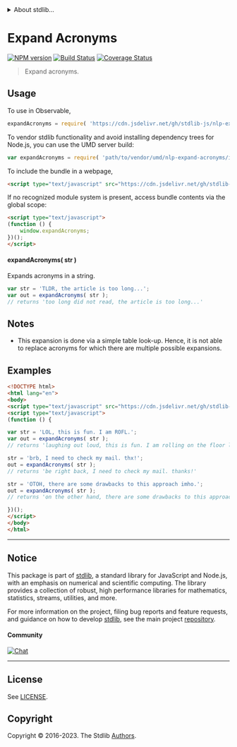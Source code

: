 <!--

@license Apache-2.0

Copyright (c) 2022 The Stdlib Authors.

Licensed under the Apache License, Version 2.0 (the "License");
you may not use this file except in compliance with the License.
You may obtain a copy of the License at

   http://www.apache.org/licenses/LICENSE-2.0

Unless required by applicable law or agreed to in writing, software
distributed under the License is distributed on an "AS IS" BASIS,
WITHOUT WARRANTIES OR CONDITIONS OF ANY KIND, either express or implied.
See the License for the specific language governing permissions and
limitations under the License.

-->


<details>
  <summary>
    About stdlib...
  </summary>
  <p>We believe in a future in which the web is a preferred environment for numerical computation. To help realize this future, we've built stdlib. stdlib is a standard library, with an emphasis on numerical and scientific computation, written in JavaScript (and C) for execution in browsers and in Node.js.</p>
  <p>The library is fully decomposable, being architected in such a way that you can swap out and mix and match APIs and functionality to cater to your exact preferences and use cases.</p>
  <p>When you use stdlib, you can be absolutely certain that you are using the most thorough, rigorous, well-written, studied, documented, tested, measured, and high-quality code out there.</p>
  <p>To join us in bringing numerical computing to the web, get started by checking us out on <a href="https://github.com/stdlib-js/stdlib">GitHub</a>, and please consider <a href="https://opencollective.com/stdlib">financially supporting stdlib</a>. We greatly appreciate your continued support!</p>
</details>

# Expand Acronyms

[![NPM version][npm-image]][npm-url] [![Build Status][test-image]][test-url] [![Coverage Status][coverage-image]][coverage-url] <!-- [![dependencies][dependencies-image]][dependencies-url] -->

> Expand acronyms.

<section class="intro">

</section>

<!-- /.intro -->



<section class="usage">

## Usage

To use in Observable,

```javascript
expandAcronyms = require( 'https://cdn.jsdelivr.net/gh/stdlib-js/nlp-expand-acronyms@umd/browser.js' )
```

To vendor stdlib functionality and avoid installing dependency trees for Node.js, you can use the UMD server build:

```javascript
var expandAcronyms = require( 'path/to/vendor/umd/nlp-expand-acronyms/index.js' )
```

To include the bundle in a webpage,

```html
<script type="text/javascript" src="https://cdn.jsdelivr.net/gh/stdlib-js/nlp-expand-acronyms@umd/browser.js"></script>
```

If no recognized module system is present, access bundle contents via the global scope:

```html
<script type="text/javascript">
(function () {
    window.expandAcronyms;
})();
</script>
```

#### expandAcronyms( str )

Expands acronyms in a string.

```javascript
var str = 'TLDR, the article is too long...';
var out = expandAcronyms( str );
// returns 'too long did not read, the article is too long...'
```

</section>

<!-- /.usage -->

<section class="notes">

## Notes

-   This expansion is done via a simple table look-up. Hence, it is not able to replace acronyms for which there are multiple possible expansions.

</section>

<!-- /.notes -->

<section class="examples">

## Examples

<!-- eslint no-undef: "error" -->

```html
<!DOCTYPE html>
<html lang="en">
<body>
<script type="text/javascript" src="https://cdn.jsdelivr.net/gh/stdlib-js/nlp-expand-acronyms@umd/browser.js"></script>
<script type="text/javascript">
(function () {

var str = 'LOL, this is fun. I am ROFL.';
var out = expandAcronyms( str );
// returns 'laughing out loud, this is fun. I am rolling on the floor laughing.'

str = 'brb, I need to check my mail. thx!';
out = expandAcronyms( str );
// returns 'be right back, I need to check my mail. thanks!'

str = 'OTOH, there are some drawbacks to this approach imho.';
out = expandAcronyms( str );
// returns 'on the other hand, there are some drawbacks to this approach in my humble opinion.'

})();
</script>
</body>
</html>
```

</section>

<!-- /.examples -->

<!-- Section for related `stdlib` packages. Do not manually edit this section, as it is automatically populated. -->

<section class="related">

</section>

<!-- /.related -->

<!-- Section for all links. Make sure to keep an empty line after the `section` element and another before the `/section` close. -->


<section class="main-repo" >

* * *

## Notice

This package is part of [stdlib][stdlib], a standard library for JavaScript and Node.js, with an emphasis on numerical and scientific computing. The library provides a collection of robust, high performance libraries for mathematics, statistics, streams, utilities, and more.

For more information on the project, filing bug reports and feature requests, and guidance on how to develop [stdlib][stdlib], see the main project [repository][stdlib].

#### Community

[![Chat][chat-image]][chat-url]

---

## License

See [LICENSE][stdlib-license].


## Copyright

Copyright &copy; 2016-2023. The Stdlib [Authors][stdlib-authors].

</section>

<!-- /.stdlib -->

<!-- Section for all links. Make sure to keep an empty line after the `section` element and another before the `/section` close. -->

<section class="links">

[npm-image]: http://img.shields.io/npm/v/@stdlib/nlp-expand-acronyms.svg
[npm-url]: https://npmjs.org/package/@stdlib/nlp-expand-acronyms

[test-image]: https://github.com/stdlib-js/nlp-expand-acronyms/actions/workflows/test.yml/badge.svg?branch=v0.1.0
[test-url]: https://github.com/stdlib-js/nlp-expand-acronyms/actions/workflows/test.yml?query=branch:v0.1.0

[coverage-image]: https://img.shields.io/codecov/c/github/stdlib-js/nlp-expand-acronyms/main.svg
[coverage-url]: https://codecov.io/github/stdlib-js/nlp-expand-acronyms?branch=main

<!--

[dependencies-image]: https://img.shields.io/david/stdlib-js/nlp-expand-acronyms.svg
[dependencies-url]: https://david-dm.org/stdlib-js/nlp-expand-acronyms/main

-->

[chat-image]: https://img.shields.io/gitter/room/stdlib-js/stdlib.svg
[chat-url]: https://app.gitter.im/#/room/#stdlib-js_stdlib:gitter.im

[stdlib]: https://github.com/stdlib-js/stdlib

[stdlib-authors]: https://github.com/stdlib-js/stdlib/graphs/contributors

[umd]: https://github.com/umdjs/umd
[es-module]: https://developer.mozilla.org/en-US/docs/Web/JavaScript/Guide/Modules

[deno-url]: https://github.com/stdlib-js/nlp-expand-acronyms/tree/deno
[umd-url]: https://github.com/stdlib-js/nlp-expand-acronyms/tree/umd
[esm-url]: https://github.com/stdlib-js/nlp-expand-acronyms/tree/esm
[branches-url]: https://github.com/stdlib-js/nlp-expand-acronyms/blob/main/branches.md

[stdlib-license]: https://raw.githubusercontent.com/stdlib-js/nlp-expand-acronyms/main/LICENSE

</section>

<!-- /.links -->
